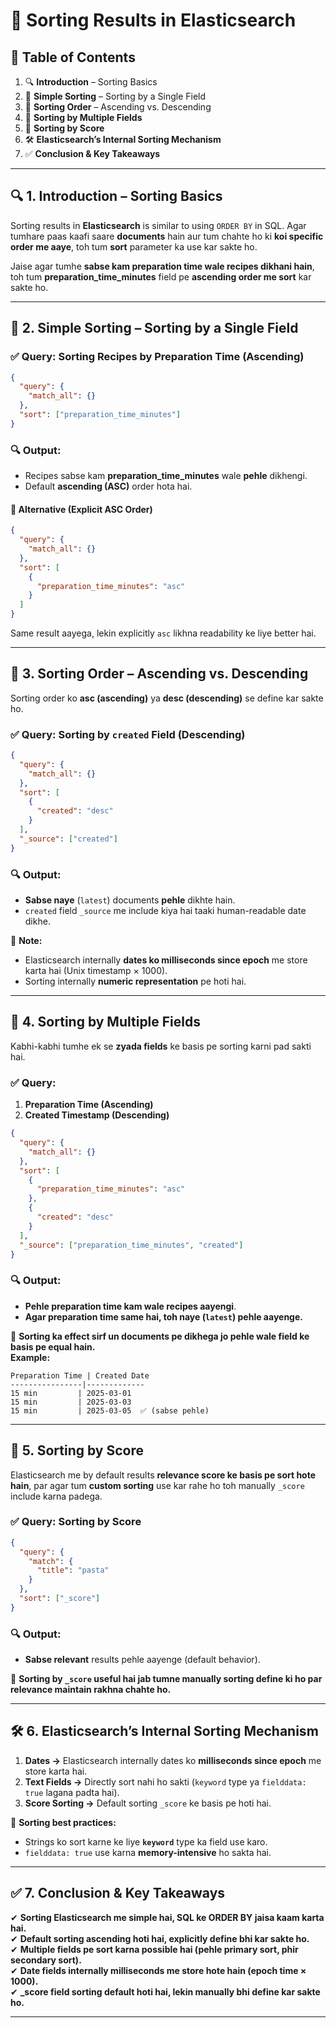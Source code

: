 # 📌 Sorting Results in **Elasticsearch**  

## 📑 Table of Contents  
1. 🔍 **Introduction** – Sorting Basics  
2. 📜 **Simple Sorting** – Sorting by a Single Field  
3. 🔄 **Sorting Order** – Ascending vs. Descending  
4. 🔢 **Sorting by Multiple Fields**  
5. 🎯 **Sorting by Score**  
6. 🛠 **Elasticsearch’s Internal Sorting Mechanism**  
7. ✅ **Conclusion & Key Takeaways**  

---

## 🔍 **1. Introduction** – Sorting Basics  
Sorting results in **Elasticsearch** is similar to using `ORDER BY` in SQL. Agar tumhare paas kaafi saare **documents** hain aur tum chahte ho ki **koi specific order me aaye**, toh tum **sort** parameter ka use kar sakte ho.  

Jaise agar tumhe **sabse kam preparation time wale recipes dikhani hain**, toh tum **preparation_time_minutes** field pe **ascending order me sort** kar sakte ho.

---

## 📜 **2. Simple Sorting** – Sorting by a Single Field  

### ✅ **Query:** Sorting Recipes by Preparation Time (Ascending)
```json
{
  "query": {
    "match_all": {}
  },
  "sort": ["preparation_time_minutes"]
}
```
### 🔍 **Output:**
- Recipes sabse kam **preparation_time_minutes** wale **pehle** dikhengi.
- Default **ascending (ASC)** order hota hai.

#### 📌 **Alternative (Explicit ASC Order)**
```json
{
  "query": {
    "match_all": {}
  },
  "sort": [
    {
      "preparation_time_minutes": "asc"
    }
  ]
}
```
Same result aayega, lekin explicitly `asc` likhna readability ke liye better hai.

---

## 🔄 **3. Sorting Order** – Ascending vs. Descending  
Sorting order ko **asc (ascending)** ya **desc (descending)** se define kar sakte ho.

### ✅ **Query:** Sorting by `created` Field (Descending)
```json
{
  "query": {
    "match_all": {}
  },
  "sort": [
    {
      "created": "desc"
    }
  ],
  "_source": ["created"]
}
```
### 🔍 **Output:**
- **Sabse naye** (`latest`) documents **pehle** dikhte hain.
- `created` field `_source` me include kiya hai taaki human-readable date dikhe.

📌 **Note:**  
- Elasticsearch internally **dates ko milliseconds since epoch** me store karta hai (Unix timestamp × 1000).
- Sorting internally **numeric representation** pe hoti hai.

---

## 🔢 **4. Sorting by Multiple Fields**  
Kabhi-kabhi tumhe ek se **zyada fields** ke basis pe sorting karni pad sakti hai.  

### ✅ **Query:**  
1. **Preparation Time (Ascending)**
2. **Created Timestamp (Descending)**
```json
{
  "query": {
    "match_all": {}
  },
  "sort": [
    {
      "preparation_time_minutes": "asc"
    },
    {
      "created": "desc"
    }
  ],
  "_source": ["preparation_time_minutes", "created"]
}
```
### 🔍 **Output:**
- **Pehle preparation time kam wale recipes aayengi**.
- **Agar preparation time same hai, toh naye (`latest`) pehle aayenge.**

📌 **Sorting ka effect sirf un documents pe dikhega jo pehle wale field ke basis pe equal hain.**  
**Example:**  
```
Preparation Time | Created Date
----------------|-------------
15 min         | 2025-03-01
15 min         | 2025-03-03
15 min         | 2025-03-05  ✅ (sabse pehle)
```

---

## 🎯 **5. Sorting by Score**  
Elasticsearch me by default results **relevance score ke basis pe sort hote hain**, par agar tum **custom sorting** use kar rahe ho toh manually `_score` include karna padega.

### ✅ **Query:** Sorting by Score
```json
{
  "query": {
    "match": {
      "title": "pasta"
    }
  },
  "sort": ["_score"]
}
```
### 🔍 **Output:**
- **Sabse relevant** results pehle aayenge (default behavior).

📌 **Sorting by `_score` useful hai jab tumne manually sorting define ki ho par relevance maintain rakhna chahte ho.**

---

## 🛠 **6. Elasticsearch’s Internal Sorting Mechanism**  
1. **Dates →** Elasticsearch internally dates ko **milliseconds since epoch** me store karta hai.
2. **Text Fields →** Directly sort nahi ho sakti (`keyword` type ya `fielddata: true` lagana padta hai).
3. **Score Sorting →** Default sorting `_score` ke basis pe hoti hai.

📌 **Sorting best practices:**  
- Strings ko sort karne ke liye **`keyword`** type ka field use karo.
- `fielddata: true` use karna **memory-intensive** ho sakta hai.

---

## ✅ **7. Conclusion & Key Takeaways**  
✔ **Sorting Elasticsearch me simple hai, SQL ke ORDER BY jaisa kaam karta hai.**  
✔ **Default sorting ascending hoti hai, explicitly define bhi kar sakte ho.**  
✔ **Multiple fields pe sort karna possible hai (pehle primary sort, phir secondary sort).**  
✔ **Date fields internally milliseconds me store hote hain (epoch time × 1000).**  
✔ **_score field sorting default hoti hai, lekin manually bhi define kar sakte ho.**  

---


